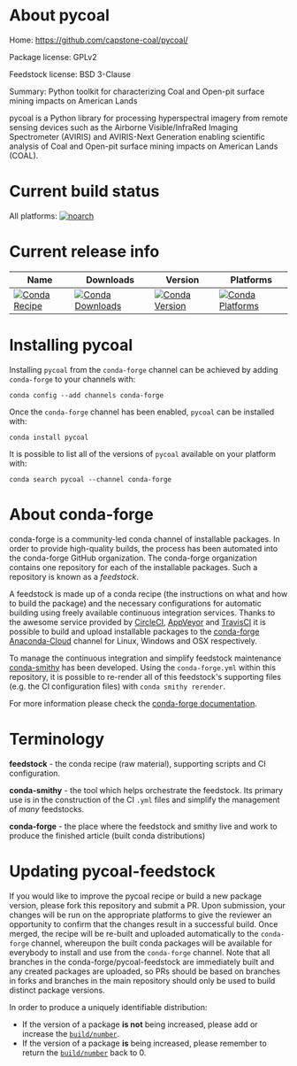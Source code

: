 About pycoal
============

Home: https://github.com/capstone-coal/pycoal/

Package license: GPLv2

Feedstock license: BSD 3-Clause

Summary: Python toolkit for characterizing Coal and Open-pit surface mining impacts on American Lands

pycoal is a Python library for processing hyperspectral imagery from remote sensing devices such
as the Airborne Visible/InfraRed Imaging Spectrometer (AVIRIS) and AVIRIS-Next Generation
enabling scientific analysis of Coal and Open-pit surface mining impacts on American Lands (COAL).


Current build status
====================

All platforms:
[![noarch](https://img.shields.io/circleci/project/github/conda-forge/pycoal-feedstock/master.svg?label=noarch)](https://circleci.com/gh/conda-forge/pycoal-feedstock)

Current release info
====================

| Name | Downloads | Version | Platforms |
| --- | --- | --- | --- |
| [![Conda Recipe](https://img.shields.io/badge/recipe-pycoal-green.svg)](https://anaconda.org/conda-forge/pycoal) | [![Conda Downloads](https://img.shields.io/conda/dn/conda-forge/pycoal.svg)](https://anaconda.org/conda-forge/pycoal) | [![Conda Version](https://img.shields.io/conda/vn/conda-forge/pycoal.svg)](https://anaconda.org/conda-forge/pycoal) | [![Conda Platforms](https://img.shields.io/conda/pn/conda-forge/pycoal.svg)](https://anaconda.org/conda-forge/pycoal) |

Installing pycoal
=================

Installing `pycoal` from the `conda-forge` channel can be achieved by adding `conda-forge` to your channels with:

```
conda config --add channels conda-forge
```

Once the `conda-forge` channel has been enabled, `pycoal` can be installed with:

```
conda install pycoal
```

It is possible to list all of the versions of `pycoal` available on your platform with:

```
conda search pycoal --channel conda-forge
```


About conda-forge
=================

conda-forge is a community-led conda channel of installable packages.
In order to provide high-quality builds, the process has been automated into the
conda-forge GitHub organization. The conda-forge organization contains one repository
for each of the installable packages. Such a repository is known as a *feedstock*.

A feedstock is made up of a conda recipe (the instructions on what and how to build
the package) and the necessary configurations for automatic building using freely
available continuous integration services. Thanks to the awesome service provided by
[CircleCI](https://circleci.com/), [AppVeyor](http://www.appveyor.com/)
and [TravisCI](https://travis-ci.org/) it is possible to build and upload installable
packages to the [conda-forge](https://anaconda.org/conda-forge)
[Anaconda-Cloud](http://docs.anaconda.org/) channel for Linux, Windows and OSX respectively.

To manage the continuous integration and simplify feedstock maintenance
[conda-smithy](http://github.com/conda-forge/conda-smithy) has been developed.
Using the ``conda-forge.yml`` within this repository, it is possible to re-render all of
this feedstock's supporting files (e.g. the CI configuration files) with ``conda smithy rerender``.

For more information please check the [conda-forge documentation](https://conda-forge.org/docs/).

Terminology
===========

**feedstock** - the conda recipe (raw material), supporting scripts and CI configuration.

**conda-smithy** - the tool which helps orchestrate the feedstock.
                   Its primary use is in the construction of the CI ``.yml`` files
                   and simplify the management of *many* feedstocks.

**conda-forge** - the place where the feedstock and smithy live and work to
                  produce the finished article (built conda distributions)


Updating pycoal-feedstock
=========================

If you would like to improve the pycoal recipe or build a new
package version, please fork this repository and submit a PR. Upon submission,
your changes will be run on the appropriate platforms to give the reviewer an
opportunity to confirm that the changes result in a successful build. Once
merged, the recipe will be re-built and uploaded automatically to the
`conda-forge` channel, whereupon the built conda packages will be available for
everybody to install and use from the `conda-forge` channel.
Note that all branches in the conda-forge/pycoal-feedstock are
immediately built and any created packages are uploaded, so PRs should be based
on branches in forks and branches in the main repository should only be used to
build distinct package versions.

In order to produce a uniquely identifiable distribution:
 * If the version of a package **is not** being increased, please add or increase
   the [``build/number``](http://conda.pydata.org/docs/building/meta-yaml.html#build-number-and-string).
 * If the version of a package **is** being increased, please remember to return
   the [``build/number``](http://conda.pydata.org/docs/building/meta-yaml.html#build-number-and-string)
   back to 0.